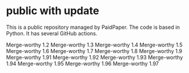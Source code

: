 # public with update

This is a public repository managed by PaidPaper. The code is based in Python. It has several GitHub actions.

Merge-worthy 1.2
Merge-worthy 1.3
Merge-worthy 1.4
Merge-worthy 1.5
Merge-worthy 1.6
Merge-worthy 1.7
Merge-worthy 1.8
Merge-worthy 1.9
Merge-worthy 1.91
Merge-worthy 1.92
Merge-worthy 1.93
Merge-worthy 1.94
Merge-worthy 1.95
Merge-worthy 1.96
Merge-worthy 1.97

